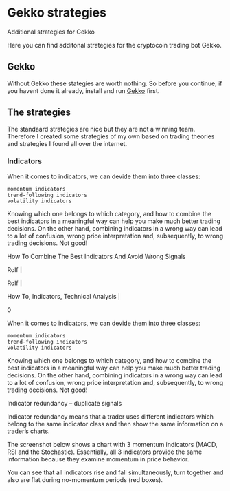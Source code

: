 # Gekko strategies
Additional strategies for Gekko

Here you can find additonal strategies for the cryptocoin trading bot Gekko.

## Gekko

Without Gekko these stategies are worth nothing. So before you continue, if you havent done it already, install and run [Gekko](https://gekko.wizb.it/) first.

## The strategies

The standaard strategies are nice but they are not a winning team. Therefore I created some strategies of my own based on trading theories and strategies I found all over the internet.

### Indicators

When it comes to indicators, we can devide them into three classes:

    momentum indicators
    trend-following indicators
    volatility indicators

Knowing which one belongs to which category, and how to combine the best indicators in a meaningful way can help you make much better trading decisions. On the other hand, combining indicators in a wrong way can lead to a lot of confusion, wrong price interpretation and, subsequently, to wrong trading decisions. Not good!

How To Combine The Best Indicators And Avoid Wrong Signals

Rolf |

Rolf |

How To, Indicators, Technical Analysis |

0

When it comes to indicators, we can devide them into three classes:

    momentum indicators
    trend-following indicators
    volatility indicators

Knowing which one belongs to which category, and how to combine the best indicators in a meaningful way can help you make much better trading decisions. On the other hand, combining indicators in a wrong way can lead to a lot of confusion, wrong price interpretation and, subsequently, to wrong trading decisions. Not good!

 
Indicator redundancy – duplicate signals

Indicator redundancy means that a trader uses different indicators which belong to the same indicator class and then show the same information on a trader’s charts.

The screenshot below shows a chart with 3 momentum indicators (MACD, RSI and the Stochastic). Essentially, all 3 indicators provide the same information because they examine momentum in price behavior.

You can see that all indicators rise and fall simultaneously, turn together and also are flat during no-momentum periods (red boxes).
